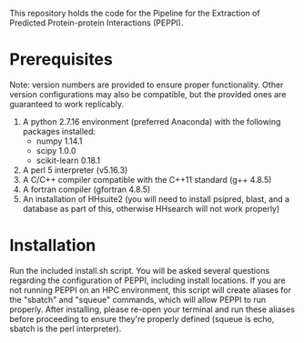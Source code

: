 This repository holds the code for the Pipeline for the Extraction of Predicted Protein-protein Interactions (PEPPI).

# Prerequisites
Note: version numbers are provided to ensure proper functionality.  Other version configurations may also be compatible, but the provided ones are guaranteed to work replicably.

1. A python 2.7.16 environment (preferred Anaconda) with the following packages installed:
   + numpy 1.14.1
   + scipy 1.0.0
   + scikit-learn 0.18.1
2. A perl 5 interpreter (v5.16.3)
3. A C/C++ compiler compatible with the C++11 standard (g++ 4.8.5)
4. A fortran compiler (gfortran 4.8.5)
5. An installation of HHsuite2 (you will need to install psipred, blast, and a database as part of this, otherwise HHsearch will not work properly)

# Installation
Run the included install.sh script.  You will be asked several questions regarding the configuration of PEPPI, including install locations.  If you are not running PEPPI on an HPC environment, this script will create aliases for the "sbatch" and "squeue" commands, which will allow PEPPI to run properly.  After installing, please re-open your terminal and run these aliases before proceeding to ensure they're properly defined (squeue is echo, sbatch is the perl interpreter).